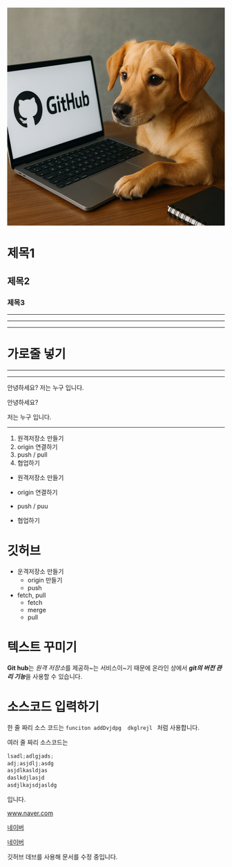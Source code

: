 ![프로필 이미지](./image.png)

# 제목1


## 제목2


### 제목3

---
---
---


# 가로줄 넣기
---
***

안녕하세요?
저는 누구 입니다.

안녕하세요?

저는 누구 입니다.

---

1. 원격저장소 만들기
2. origin 연결하기
3. push / pull
4. 협업하기

- 원격저장소 만들기
* origin 연결하기
+ push / puu
- 협업하기

# 깃허브

- 운격저장소 만들기
  - origin 만들기
  - push
- fetch, pull
  - fetch
  - merge
  - pull
 

# 텍스트 꾸미기

**Git hub**는 *원격 저장소*를 제공하~는 서비스이~기 때문에
온라인 상에서 ***git의 버전 관리 기능***을 사용할 수 있습니다.


# 소스코드 입력하기

한 줄 짜리 소스 코드는 `funciton addDvjdpg  dkglrejl ` 처럼 사용합니다.

여러 줄 짜리 소스코드는

```python
lsadl;adlgjads;
adj;asjdlj;asdg
asjdlkasldjas
daslkdjlasjd
asdjlkajsdjasldg
```
입니다.

www.naver.com

[네이버](www.naver.com)

[네이버](www.naver.com, "네이버 주소 입니다")


깃허브 데브를 사용해 문서를 수정 중입니다.